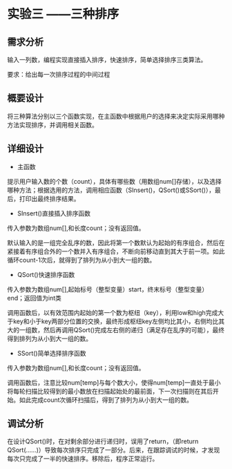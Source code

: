 # 实验三 ——三种排序

## 需求分析

输入一列数，编程实现直接插入排序，快速排序，简单选择排序三类算法。

要求：给出每一次排序过程的中间过程

## 概要设计

将三种算法分别以三个函数实现，在主函数中根据用户的选择来决定实际采用哪种方法实现排序，并调用相关函数。

## 详细设计

* 主函数

提示用户输入数的个数（count），具体有哪些数（用数组num[]存储），以及选择哪种方法；根据选用的方法，调用相应函数（SInsert()，QSort()或SSort()），最后，打印出最终排序结果。

* SInsert()直接插入排序函数

传入参数为数组num[],和长度count；没有返回值。

默认输入的是一组完全乱序的数，因此将第一个数默认为起始的有序组合，然后在紧接着有序组合外的一个数并入有序组合，不断向前移动直到其大于前一项。如此循环count-1次后，就得到了排列为从小到大一组的数。

* QSort()快速排序函数

传入参数为数组num[],起始标号（整型变量）start，终末标号（整型变量）end；返回值为int类

调用函数后，以有效范围内起始的第一个数为枢纽（key），利用low和high完成大于key和小于key两部分位置的交换，最终形成枢纽key左侧均比其小，右侧均比其大的一组数，然后再调用QSort()完成左右侧的递归（满足存在乱序的可能），最终得到排列为从小到大一组的数。

* SSort()简单选择排序函数

传入参数为数组num[],和长度count；没有返回值。

调用函数后，注意比较num[temp]与每个数大小，使得num[temp]一直处于最小将每轮扫描比较得到的最小数放在扫描起始处的最前面，下一次扫描则在其后开始。如此完成count次循环扫描后，得到了排列为从小到大一组的数。

## 调试分析

在设计QSort()时，在对剩余部分进行递归时，误用了return，（即return QSort(……)）导致每次排序只完成了一部分。后来，在跟踪调试的时候，才发现每次只完成了一半的快速排序。移除后，程序正常运行。

